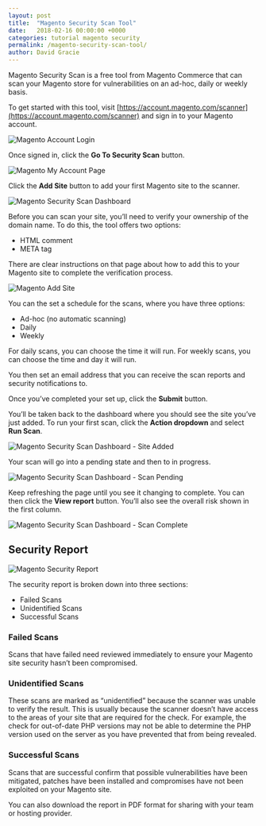 ```yaml
---
layout: post
title:  "Magento Security Scan Tool"
date:   2018-02-16 00:00:00 +0000
categories: tutorial magento security
permalink: /magento-security-scan-tool/
author: David Gracie
---
```

Magento Security Scan is a free tool from Magento Commerce that can scan your Magento store for vulnerabilities on an ad-hoc, daily or weekly basis.

To get started with this tool, visit [https://account.magento.com/scanner](https://account.magento.com/scanner) and sign in to your Magento account.

![Magento Account Login](/assets/images/magento-security-scan-tool/Magento-login-768x451.png)

Once signed in, click the **Go To Security Scan** button.

![Magento My Account Page](/assets/images/magento-security-scan-tool/Magento-My-Account-768x687.png)

Click the **Add Site** button to add your first Magento site to the scanner.

![Magento Security Scan Dashboard](/assets/images/magento-security-scan-tool/Magento-Security-Scan-Dashboard-768x335.png)

Before you can scan your site, you’ll need to verify your ownership of the domain name. To do this, the tool offers two options:

* HTML comment
* META tag

There are clear instructions on that page about how to add this to your Magento site to complete the verification process.

![Magento Add Site](/assets/images/magento-security-scan-tool/Magento-Add-Site-768x991.png)

You can the set a schedule for the scans, where you have three options:

* Ad-hoc (no automatic scanning)
* Daily
* Weekly

For daily scans, you can choose the time it will run. For weekly scans, you can choose the time and day it will run.

You then set an email address that you can receive the scan reports and security notifications to.

Once you’ve completed your set up, click the **Submit** button.

You’ll be taken back to the dashboard where you should see the site you’ve just added. To run your first scan, click the **Action dropdown** and select **Run Scan**.

![Magento Security Scan Dashboard - Site Added](/assets/images/magento-security-scan-tool/Magento-Security-Scan-Dashboard-Site-Added-768x390.png)

Your scan will go into a pending state and then to in progress.

![Magento Security Scan Dashboard - Scan Pending](/assets/images/magento-security-scan-tool/Magento-Security-Scan-Dashboard-Scan-Pending-768x86.png)

Keep refreshing the page until you see it changing to complete. You can then click the **View report** button. You’ll also see the overall risk shown in the first column.

![Magento Security Scan Dashboard - Scan Complete](/assets/images/magento-security-scan-tool/Magento-Security-Scan-Dashboard-Scan-Complete-768x86.png)

## Security Report

![Magento Security Report](/assets/images/magento-security-scan-tool/Magento-Security-Report-387x1024.png)

The security report is broken down into three sections:

* Failed Scans
* Unidentified Scans
* Successful Scans

### Failed Scans

Scans that have failed need reviewed immediately to ensure your Magento site security hasn’t been compromised.

### Unidentified Scans

These scans are marked as “unidentified” because the scanner was unable to verify the result. This is usually because the scanner doesn’t have access to the areas of your site that are required for the check. For example, the check for out-of-date PHP versions may not be able to determine the PHP version used on the server as you have prevented that from being revealed.

### Successful Scans

Scans that are successful confirm that possible vulnerabilities have been mitigated, patches have been installed and compromises have not been exploited on your Magento site.

You can also download the report in PDF format for sharing with your team or hosting provider.
